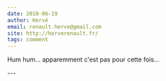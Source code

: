 ```yaml
---
date: 2010-06-19
author: Hervé
email: renault.herve@gmail.com
site: http://herverenault.fr/
tags: comment
---
```


<p>Hum hum... apparemment c'est pas pour cette fois...</p>
---